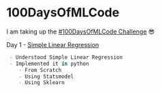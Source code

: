 # 100DaysOfMLCode

I am taking up the [#100DaysOfMLCode Challenge](https://twitter.com/hashtag/100DaysOfMLCode?src=hash) :sunglasses:

Day 1 - [Simple Linear Regression](https://github.com/bksahu/100DaysOfMLCode/tree/master/1.%20Simple%20Linear%20Regression)
```python
 - Understood Simple Linear Regression
 - Implemented it in python
    - From Scratch
    - Using Statsmodel
    - Using Sklearn
```
